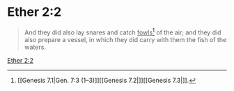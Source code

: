 # Ether 2:2

> And they did also lay snares and catch <u>fowls</u>[^a] of the air; and they did also prepare a vessel, in which they did carry with them the fish of the waters.

[Ether 2:2](https://www.churchofjesuschrist.org/study/scriptures/bofm/ether/2?lang=eng&id=p2#p2)


[^a]: [[Genesis 7.1|Gen. 7:3 (1–3)]][[Genesis 7.2|]][[Genesis 7.3|]].  
